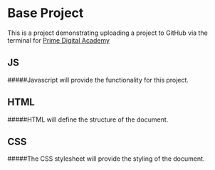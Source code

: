 # Base Project

This is a project demonstrating uploading a project to GitHub via the terminal for [Prime Digital Academy](http://www.primeacademy.io)

## JS
#####Javascript will provide the functionality for this project.

## HTML
#####HTML will define the structure of the document.

## CSS
#####The CSS stylesheet will provide the styling of the document.

